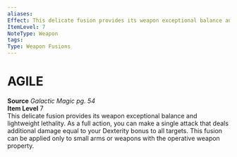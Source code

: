 ```yaml
---
aliases: 
Effect: This delicate fusion provides its weapon exceptional balance and lightweight lethality. As a full action, you can make a single attack that deals additional damage equal to your Dexterity bonus to all targets. This fusion can be applied only to small arms or weapons with the operative weapon property.
ItemLevel: 7
NoteType: Weapon
tags: 
Type: Weapon Fusions
---
```

# AGILE
**Source** _Galactic Magic pg. 54_  
**Item Level** 7  
This delicate fusion provides its weapon exceptional balance and lightweight lethality. As a full action, you can make a single attack that deals additional damage equal to your Dexterity bonus to all targets. This fusion can be applied only to small arms or weapons with the operative weapon property.